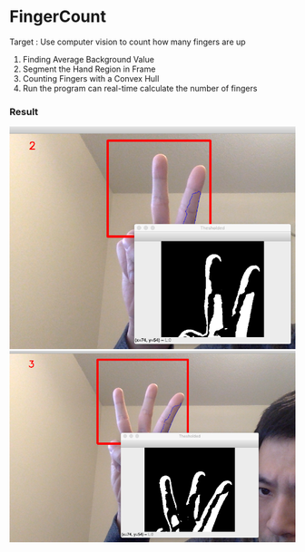 # FingerCount
Target : Use computer vision to count how many  fingers are up

1. Finding Average Background Value
2. Segment the Hand Region in Frame
3. Counting Fingers with a Convex Hull
4. Run the program can real-time calculate the number of fingers 

### Result 
![alt text](https://github.com/hyestt/FingerCount/blob/master/2.png)
![alt text](https://github.com/hyestt/FingerCount/blob/master/3.png)
